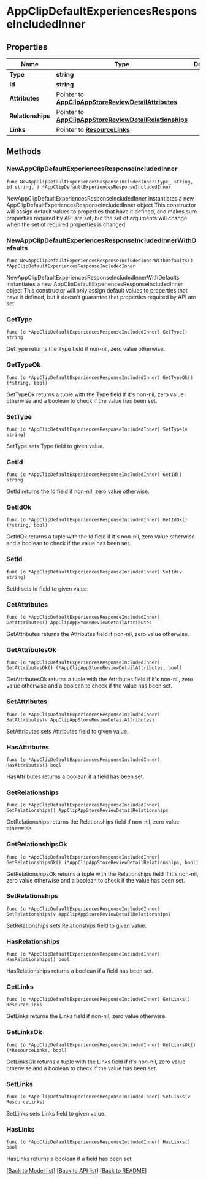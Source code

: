 # AppClipDefaultExperiencesResponseIncludedInner

## Properties

Name | Type | Description | Notes
------------ | ------------- | ------------- | -------------
**Type** | **string** |  | 
**Id** | **string** |  | 
**Attributes** | Pointer to [**AppClipAppStoreReviewDetailAttributes**](AppClipAppStoreReviewDetailAttributes.md) |  | [optional] 
**Relationships** | Pointer to [**AppClipAppStoreReviewDetailRelationships**](AppClipAppStoreReviewDetailRelationships.md) |  | [optional] 
**Links** | Pointer to [**ResourceLinks**](ResourceLinks.md) |  | [optional] 

## Methods

### NewAppClipDefaultExperiencesResponseIncludedInner

`func NewAppClipDefaultExperiencesResponseIncludedInner(type_ string, id string, ) *AppClipDefaultExperiencesResponseIncludedInner`

NewAppClipDefaultExperiencesResponseIncludedInner instantiates a new AppClipDefaultExperiencesResponseIncludedInner object
This constructor will assign default values to properties that have it defined,
and makes sure properties required by API are set, but the set of arguments
will change when the set of required properties is changed

### NewAppClipDefaultExperiencesResponseIncludedInnerWithDefaults

`func NewAppClipDefaultExperiencesResponseIncludedInnerWithDefaults() *AppClipDefaultExperiencesResponseIncludedInner`

NewAppClipDefaultExperiencesResponseIncludedInnerWithDefaults instantiates a new AppClipDefaultExperiencesResponseIncludedInner object
This constructor will only assign default values to properties that have it defined,
but it doesn't guarantee that properties required by API are set

### GetType

`func (o *AppClipDefaultExperiencesResponseIncludedInner) GetType() string`

GetType returns the Type field if non-nil, zero value otherwise.

### GetTypeOk

`func (o *AppClipDefaultExperiencesResponseIncludedInner) GetTypeOk() (*string, bool)`

GetTypeOk returns a tuple with the Type field if it's non-nil, zero value otherwise
and a boolean to check if the value has been set.

### SetType

`func (o *AppClipDefaultExperiencesResponseIncludedInner) SetType(v string)`

SetType sets Type field to given value.


### GetId

`func (o *AppClipDefaultExperiencesResponseIncludedInner) GetId() string`

GetId returns the Id field if non-nil, zero value otherwise.

### GetIdOk

`func (o *AppClipDefaultExperiencesResponseIncludedInner) GetIdOk() (*string, bool)`

GetIdOk returns a tuple with the Id field if it's non-nil, zero value otherwise
and a boolean to check if the value has been set.

### SetId

`func (o *AppClipDefaultExperiencesResponseIncludedInner) SetId(v string)`

SetId sets Id field to given value.


### GetAttributes

`func (o *AppClipDefaultExperiencesResponseIncludedInner) GetAttributes() AppClipAppStoreReviewDetailAttributes`

GetAttributes returns the Attributes field if non-nil, zero value otherwise.

### GetAttributesOk

`func (o *AppClipDefaultExperiencesResponseIncludedInner) GetAttributesOk() (*AppClipAppStoreReviewDetailAttributes, bool)`

GetAttributesOk returns a tuple with the Attributes field if it's non-nil, zero value otherwise
and a boolean to check if the value has been set.

### SetAttributes

`func (o *AppClipDefaultExperiencesResponseIncludedInner) SetAttributes(v AppClipAppStoreReviewDetailAttributes)`

SetAttributes sets Attributes field to given value.

### HasAttributes

`func (o *AppClipDefaultExperiencesResponseIncludedInner) HasAttributes() bool`

HasAttributes returns a boolean if a field has been set.

### GetRelationships

`func (o *AppClipDefaultExperiencesResponseIncludedInner) GetRelationships() AppClipAppStoreReviewDetailRelationships`

GetRelationships returns the Relationships field if non-nil, zero value otherwise.

### GetRelationshipsOk

`func (o *AppClipDefaultExperiencesResponseIncludedInner) GetRelationshipsOk() (*AppClipAppStoreReviewDetailRelationships, bool)`

GetRelationshipsOk returns a tuple with the Relationships field if it's non-nil, zero value otherwise
and a boolean to check if the value has been set.

### SetRelationships

`func (o *AppClipDefaultExperiencesResponseIncludedInner) SetRelationships(v AppClipAppStoreReviewDetailRelationships)`

SetRelationships sets Relationships field to given value.

### HasRelationships

`func (o *AppClipDefaultExperiencesResponseIncludedInner) HasRelationships() bool`

HasRelationships returns a boolean if a field has been set.

### GetLinks

`func (o *AppClipDefaultExperiencesResponseIncludedInner) GetLinks() ResourceLinks`

GetLinks returns the Links field if non-nil, zero value otherwise.

### GetLinksOk

`func (o *AppClipDefaultExperiencesResponseIncludedInner) GetLinksOk() (*ResourceLinks, bool)`

GetLinksOk returns a tuple with the Links field if it's non-nil, zero value otherwise
and a boolean to check if the value has been set.

### SetLinks

`func (o *AppClipDefaultExperiencesResponseIncludedInner) SetLinks(v ResourceLinks)`

SetLinks sets Links field to given value.

### HasLinks

`func (o *AppClipDefaultExperiencesResponseIncludedInner) HasLinks() bool`

HasLinks returns a boolean if a field has been set.


[[Back to Model list]](../README.md#documentation-for-models) [[Back to API list]](../README.md#documentation-for-api-endpoints) [[Back to README]](../README.md)



